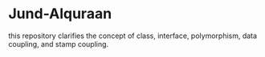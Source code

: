 # Jund-Alquraan
this repository clarifies the concept of class, interface, polymorphism, data coupling, and stamp coupling.
